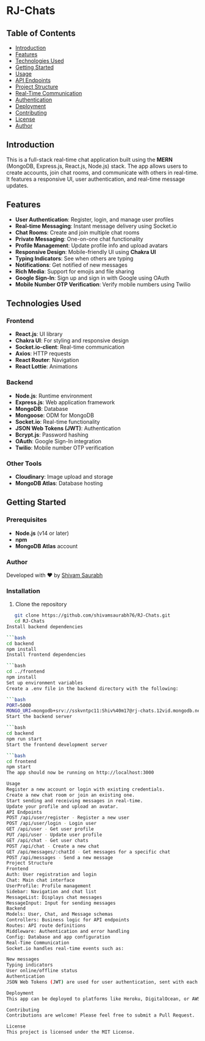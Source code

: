 # RJ-Chats

## Table of Contents
- [Introduction](#introduction)
- [Features](#features)
- [Technologies Used](#technologies-used)
- [Getting Started](#getting-started)
- [Usage](#usage)
- [API Endpoints](#api-endpoints)
- [Project Structure](#project-structure)
- [Real-Time Communication](#real-time-communication)
- [Authentication](#authentication)
- [Deployment](#deployment)
- [Contributing](#contributing)
- [License](#license)
- [Author](#author)

## Introduction

This is a full-stack real-time chat application built using the **MERN** (MongoDB, Express.js, React.js, Node.js) stack. The app allows users to create accounts, join chat rooms, and communicate with others in real-time. It features a responsive UI, user authentication, and real-time message updates.

## Features

- **User Authentication**: Register, login, and manage user profiles
- **Real-time Messaging**: Instant message delivery using Socket.io
- **Chat Rooms**: Create and join multiple chat rooms
- **Private Messaging**: One-on-one chat functionality
- **Profile Management**: Update profile info and upload avatars
- **Responsive Design**: Mobile-friendly UI using **Chakra UI**
- **Typing Indicators**: See when others are typing
- **Notifications**: Get notified of new messages
- **Rich Media**: Support for emojis and file sharing
- **Google Sign-In**: Sign up and sign in with Google using OAuth
- **Mobile Number OTP Verification**: Verify mobile numbers using Twilio

## Technologies Used

### Frontend
- **React.js**: UI library
- **Chakra UI**: For styling and responsive design
- **Socket.io-client**: Real-time communication
- **Axios**: HTTP requests
- **React Router**: Navigation
- **React Lottie**: Animations

### Backend
- **Node.js**: Runtime environment
- **Express.js**: Web application framework
- **MongoDB**: Database
- **Mongoose**: ODM for MongoDB
- **Socket.io**: Real-time functionality
- **JSON Web Tokens (JWT)**: Authentication
- **Bcrypt.js**: Password hashing
- **OAuth**: Google Sign-In integration
- **Twilio**: Mobile number OTP verification

### Other Tools
- **Cloudinary**: Image upload and storage
- **MongoDB Atlas**: Database hosting

## Getting Started

### Prerequisites

- **Node.js** (v14 or later)
- **npm**
- **MongoDB Atlas** account

### Author

Developed with ❤️ by [Shivam Saurabh](https://github.com/shivamsaurabh76)

### Installation

1. Clone the repository
```bash
   git clone https://github.com/shivamsaurabh76/RJ-Chats.git
   cd RJ-Chats
Install backend dependencies

```bash
cd backend
npm install
Install frontend dependencies

```bash
cd ../frontend
npm install
Set up environment variables
Create a .env file in the backend directory with the following:

```bash
PORT=5000
MONGO_URI=mongodb+srv://sskvntpc11:Shiv%40m17@rj-chats.12vid.mongodb.net/?retryWrites=true&w=majority
Start the backend server

```bash
cd backend
npm run start
Start the frontend development server

```bash
cd frontend
npm start
The app should now be running on http://localhost:3000

Usage
Register a new account or login with existing credentials.
Create a new chat room or join an existing one.
Start sending and receiving messages in real-time.
Update your profile and upload an avatar.
API Endpoints
POST /api/user/register - Register a new user
POST /api/user/login - Login user
GET /api/user - Get user profile
PUT /api/user - Update user profile
GET /api/chat - Get user chats
POST /api/chat - Create a new chat
GET /api/messages/:chatId - Get messages for a specific chat
POST /api/messages - Send a new message
Project Structure
Frontend
Auth: User registration and login
Chat: Main chat interface
UserProfile: Profile management
Sidebar: Navigation and chat list
MessageList: Displays chat messages
MessageInput: Input for sending messages
Backend
Models: User, Chat, and Message schemas
Controllers: Business logic for API endpoints
Routes: API route definitions
Middleware: Authentication and error handling
Config: Database and app configuration
Real-Time Communication
Socket.io handles real-time events such as:

New messages
Typing indicators
User online/offline status
Authentication
JSON Web Tokens (JWT) are used for user authentication, sent with each request to authenticate the user.

Deployment
This app can be deployed to platforms like Heroku, DigitalOcean, or AWS. Ensure all environment variables are properly set on your hosting platform.

Contributing
Contributions are welcome! Please feel free to submit a Pull Request.

License
This project is licensed under the MIT License.
